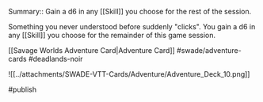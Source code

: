 Summary:: Gain a d6 in any [[Skill]] you choose for the rest of the session.

Something you never understood before suddenly "clicks". You gain a d6 in any [[Skill]] you choose for the remainder of this game session.

[[Savage Worlds Adventure Card|Adventure Card]] #swade/adventure-cards #deadlands-noir 

![[../attachments/SWADE-VTT-Cards/Adventure/Adventure_Deck_10.png]]

#publish 
